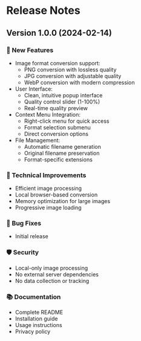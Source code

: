 # Release Notes

## Version 1.0.0 (2024-02-14)

### 🚀 New Features
- Image format conversion support:
  - PNG conversion with lossless quality
  - JPG conversion with adjustable quality
  - WebP conversion with modern compression
- User Interface:
  - Clean, intuitive popup interface
  - Quality control slider (1-100%)
  - Real-time quality preview
- Context Menu Integration:
  - Right-click menu for quick access
  - Format selection submenu
  - Direct conversion options
- File Management:
  - Automatic filename generation
  - Original filename preservation
  - Format-specific extensions

### 🔧 Technical Improvements
- Efficient image processing
- Local browser-based conversion
- Memory optimization for large images
- Progressive image loading

### 🐛 Bug Fixes
- Initial release

### 🛡️ Security
- Local-only image processing
- No external server dependencies
- No data collection or tracking

### 📚 Documentation
- Complete README
- Installation guide
- Usage instructions
- Privacy policy
